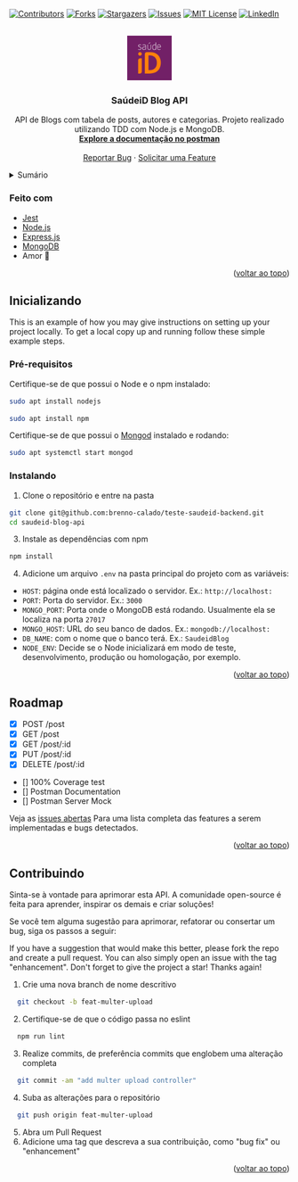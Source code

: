 <div id="top"></div>

[![Contributors][contributors-shield]][contributors-url]
[![Forks][forks-shield]][forks-url]
[![Stargazers][stars-shield]][stars-url]
[![Issues][issues-shield]][issues-url]
[![MIT License][license-shield]][license-url]
[![LinkedIn][linkedin-shield]][linkedin-url]


<br />
<div align="center">
  <a href="https://github.com/brenno-calado/teste-saudeid-backend">
    <img src="images/saudeid.png" alt="Logo" width="80" height="80">
  </a>

<h3 align="center">SaúdeiD Blog API</h3>

  <p align="center">
    API de Blogs com tabela de posts, autores e categorias. Projeto realizado utilizando TDD com Node.js e MongoDB.
    <br />
    <a href="https://documenter.getpostman.com/view/16367914/UVJbHxpK"><strong>Explore a documentação no postman</strong></a>
    <br />
    <br />
    <a href="https://github.com/brenno-calado/teste-saudeid-backend/issues">Reportar Bug</a>
    ·
    <a href="https://github.com/brenno-calado/teste-saudeid-backend/issues">Solicitar uma Feature</a>
  </p>
</div>



<details>
  <summary>Sumário</summary>
  <ol>
    <li>
      <a href="#sobre">Sobre</a>
      <ul>
        <li><a href="#feito-com">Feito com</a></li>
      </ul>
    </li>
    <li>
      <a href="#inicializando">Inicializando</a>
      <ul>
        <li><a href="#pré-requisitos">Pré-requisitos</a></li>
        <li><a href="#instalando">Instalando</a></li>
      </ul>
    </li>
    <li><a href="#roadmap">Roadmap</a></li>
    <li><a href="#contribuindo">Contribuindo</a></li>
  </ol>
</details>



### Feito com

* [Jest](https://jestjs.io/)
* [Node.js](https://nodejs.org/en/)
* [Express.js](https://expressjs.com/)
* [MongoDB](https://www.mongodb.com/)
* Amor :purple_heart:


<p align="right">(<a href="#top">voltar ao topo</a>)</p>



<!-- Inicializando -->
## Inicializando

This is an example of how you may give instructions on setting up your project locally.
To get a local copy up and running follow these simple example steps.

### Pré-requisitos

Certifique-se de que possui o Node e o npm instalado:

```sh
sudo apt install nodejs
```

```sh
sudo apt install npm
```

Certifique-se de que possui o [Mongod](https://docs.mongodb.com/manual/tutorial/install-mongodb-on-ubuntu/#using-deb-packages-recommended) instalado e rodando:

```sh
sudo apt systemctl start mongod
```


### Instalando

1. Clone o repositório e entre na pasta
  ```sh
  git clone git@github.com:brenno-calado/teste-saudeid-backend.git
  cd saudeid-blog-api
  ```

3. Instale as dependências com npm
  ```sh
  npm install
  ```

4. Adicione um arquivo `.env` na pasta principal do projeto com as variáveis:
- `HOST`: página onde está localizado o servidor. Ex.: `http://localhost:`
- `PORT`: Porta do servidor. Ex.: `3000`
- `MONGO_PORT`: Porta onde o MongoDB está rodando. Usualmente ela se localiza na porta `27017`
- `MONGO_HOST`: URL do seu banco de dados. Ex.: `mongodb://localhost:`
- `DB_NAME`: com o nome que o banco terá. Ex.: `SaudeidBlog`
- `NODE_ENV`: Decide se o Node inicializará em modo de teste, desenvolvimento, produção ou homologação, por exemplo.



<p align="right">(<a href="#top">voltar ao topo</a>)</p>



<!-- ROADMAP -->
## Roadmap

- [x] POST /post
- [x] GET /post
- [x] GET /post/:id
- [x] PUT /post/:id
- [x] DELETE /post/:id
- [] 100% Coverage test
- [] Postman Documentation
- [] Postman Server Mock

Veja as [issues abertas](https://github.com/brenno-calado/teste-saudeid-backend/issues) Para uma lista completa das features a serem implementadas e bugs detectados.

<p align="right">(<a href="#top">voltar ao topo</a>)</p>



<!-- Contribuindo -->
## Contribuindo

Sinta-se à vontade para aprimorar esta API. A comunidade open-source é feita para aprender, inspirar os demais e criar soluções!

Se você tem alguma sugestão para aprimorar, refatorar ou consertar um bug, siga os passos a seguir:

If you have a suggestion that would make this better, please fork the repo and create a pull request. You can also simply open an issue with the tag "enhancement".
Don't forget to give the project a star! Thanks again!

1. Crie uma nova branch de nome descritivo
  ```sh
    git checkout -b feat-multer-upload
  ```
2. Certifique-se de que o código passa no eslint
  ```sh
    npm run lint
  ```
3. Realize commits, de preferência commits que englobem uma alteração completa
  ```sh
    git commit -am "add multer upload controller"
  ```
4. Suba as alterações para o repositório
  ```sh
    git push origin feat-multer-upload
  ```
5. Abra um Pull Request
6. Adicione uma tag que descreva a sua contribuição, como "bug fix" ou "enhancement"

<p align="right">(<a href="#top">voltar ao topo</a>)</p>



<!-- MARKDOWN LINKS & IMAGES -->

[contributors-shield]: https://img.shields.io/github/contributors/brenno-calado/teste-saudeid-backend.svg?style=for-the-badge
[contributors-url]: https://github.com/brenno-calado/teste-saudeid-backend/graphs/contributors
[forks-shield]: https://img.shields.io/github/forks/brenno-calado/teste-saudeid-backend.svg?style=for-the-badge
[forks-url]: https://github.com/brenno-calado/teste-saudeid-backend/network/members
[stars-shield]: https://img.shields.io/github/stars/brenno-calado/teste-saudeid-backend.svg?style=for-the-badge
[stars-url]: https://github.com/brenno-calado/teste-saudeid-backend/stargazers
[issues-shield]: https://img.shields.io/github/issues/brenno-calado/teste-saudeid-backend.svg?style=for-the-badge
[issues-url]: https://github.com/brenno-calado/teste-saudeid-backend/issues
[license-shield]: https://img.shields.io/github/license/brenno-calado/teste-saudeid-backend.svg?style=for-the-badge
[license-url]: https://github.com/brenno-calado/teste-saudeid-backend/blob/main/LICENSE.txt
[linkedin-shield]: https://img.shields.io/badge/-LinkedIn-black.svg?style=for-the-badge&logo=linkedin&colorB=555
[linkedin-url]: https://linkedin.com/in/brenno-calado-vieira-de-melo-nascimento
[product-screenshot]: images/screenshot.png

